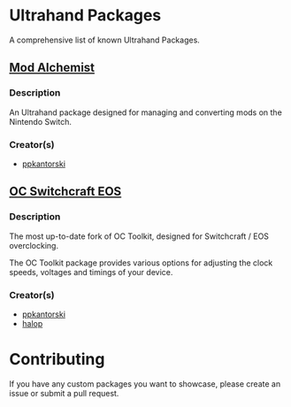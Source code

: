 # Ultrahand Packages
A comprehensive list of known Ultrahand Packages.

## [Mod Alchemist](https://github.com/ppkantorski/Mod-Alchemist)

### Description
An Ultrahand package designed for managing and converting mods on the Nintendo Switch.

### Creator(s)
- [ppkantorski](https://github.com/ppkantorski)



## [OC Switchcraft EOS](https://github.com/halop/OC_Toolkit)

### Description
The most up-to-date fork of OC Toolkit, designed for Switchcraft / EOS overclocking.

The OC Toolkit package provides various options for adjusting the clock speeds, voltages and timings of your device.

### Creator(s)
- [ppkantorski](https://github.com/ppkantorski)
- [halop](https://github.com/halop)

# Contributing​
If you have any custom packages you want to showcase, please create an issue or submit a pull request.
